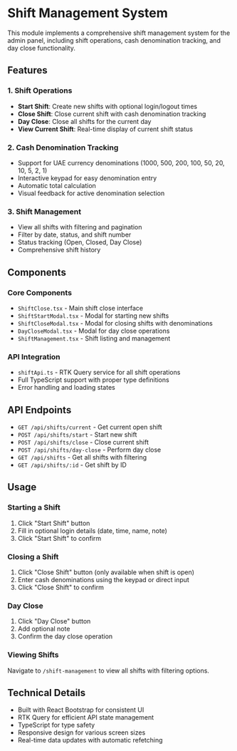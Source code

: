 # Shift Management System

This module implements a comprehensive shift management system for the admin panel, including shift operations, cash denomination tracking, and day close functionality.

## Features

### 1. Shift Operations
- **Start Shift**: Create new shifts with optional login/logout times
- **Close Shift**: Close current shift with cash denomination tracking
- **Day Close**: Close all shifts for the current day
- **View Current Shift**: Real-time display of current shift status

### 2. Cash Denomination Tracking
- Support for UAE currency denominations (1000, 500, 200, 100, 50, 20, 10, 5, 2, 1)
- Interactive keypad for easy denomination entry
- Automatic total calculation
- Visual feedback for active denomination selection

### 3. Shift Management
- View all shifts with filtering and pagination
- Filter by date, status, and shift number
- Status tracking (Open, Closed, Day Close)
- Comprehensive shift history

## Components

### Core Components
- `ShiftClose.tsx` - Main shift close interface
- `ShiftStartModal.tsx` - Modal for starting new shifts
- `ShiftCloseModal.tsx` - Modal for closing shifts with denominations
- `DayCloseModal.tsx` - Modal for day close operations
- `ShiftManagement.tsx` - Shift listing and management

### API Integration
- `shiftApi.ts` - RTK Query service for all shift operations
- Full TypeScript support with proper type definitions
- Error handling and loading states

## API Endpoints

- `GET /api/shifts/current` - Get current open shift
- `POST /api/shifts/start` - Start new shift
- `POST /api/shifts/close` - Close current shift
- `POST /api/shifts/day-close` - Perform day close
- `GET /api/shifts` - Get all shifts with filtering
- `GET /api/shifts/:id` - Get shift by ID

## Usage

### Starting a Shift
1. Click "Start Shift" button
2. Fill in optional login details (date, time, name, note)
3. Click "Start Shift" to confirm

### Closing a Shift
1. Click "Close Shift" button (only available when shift is open)
2. Enter cash denominations using the keypad or direct input
3. Click "Close Shift" to confirm

### Day Close
1. Click "Day Close" button
2. Add optional note
3. Confirm the day close operation

### Viewing Shifts
Navigate to `/shift-management` to view all shifts with filtering options.

## Technical Details

- Built with React Bootstrap for consistent UI
- RTK Query for efficient API state management
- TypeScript for type safety
- Responsive design for various screen sizes
- Real-time data updates with automatic refetching
